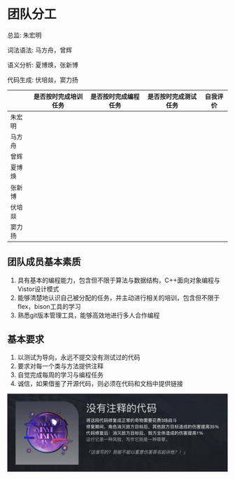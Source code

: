 # 团队分工

总监: 朱宏明

词法语法: 马方舟，曾辉

语义分析: 夏博焕，张新博

代码生成: 伏培燚，窦力扬

|          | 是否按时完成培训任务 | 是否按时完成编程任务 | 是否按时完成测试任务 | 自我评价 |
| -------- | ---------------- | ---------------- | ----------------- | ------ |
| 朱宏明    |                  |                  |                   |        |
| 马方舟    |                  |                  |                   |        |
| 曾辉      |                  |                  |                   |        |
| 夏博焕    |                  |                  |                   |        |
| 张新博    |                  |                  |                   |        |
| 伏培燚    |                  |                  |                   |        |      
| 窦力扬    |                  |                  |                   |        |      

## 团队成员基本素质

1. 具有基本的编程能力，包含但不限于算法与数据结构，C++面向对象编程与Vistor设计模式
2. 能够清楚地认识自己被分配的任务，并主动进行相关的培训，包含但不限于flex，bison工具的学习
3. 熟悉git版本管理工具，能够高效地进行多人合作编程

## 基本要求

1. 以测试为导向，永远不提交没有测试过的代码
2. 要求对每一个类与方法提供注释
3. 自觉完成每周的学习与编程任务
4. 诚信，如果借鉴了开源代码，则必须在代码和文档中提供链接

![没有注释的代码](image/没有注释的代码.png)